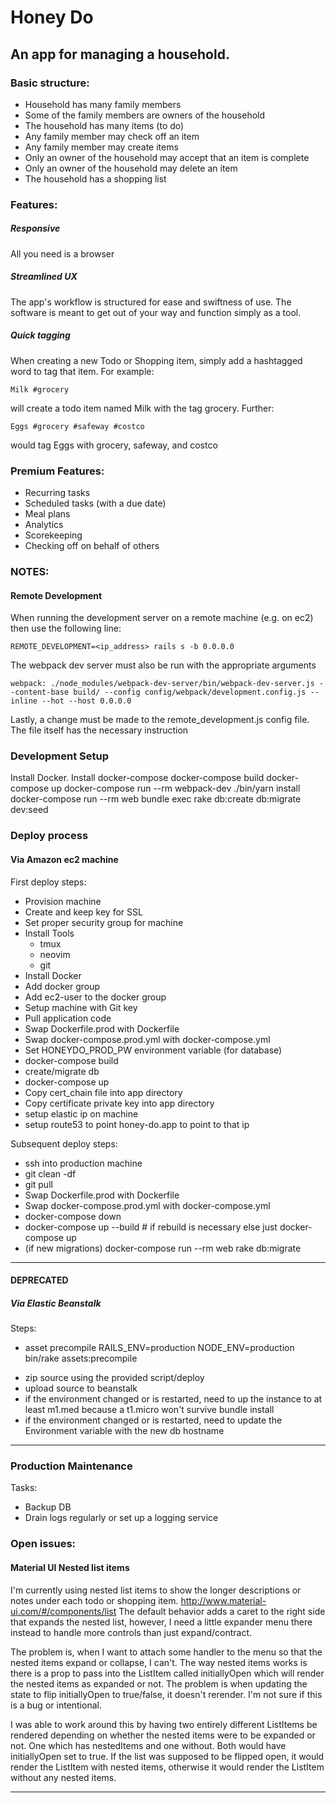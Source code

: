 # Honey Do

## An app for managing a household.

### Basic structure:
  + Household has many family members
  + Some of the family members are owners of the household
  + The household has many items (to do)
  + Any family member may check off an item
  + Any family member may create items
  + Only an owner of the household may accept that an item is complete
  + Only an owner of the household may delete an item
  + The household has a shopping list

### Features:

##### Responsive
All you need is a browser

##### Streamlined UX
The app's workflow is structured for ease and swiftness of use. The software is
meant to get out of your way and function simply as a tool.

##### Quick tagging
When creating a new Todo or Shopping item, simply add a hashtagged word to tag that item.  For example:

`Milk #grocery`

will create a todo item named Milk with the tag grocery.  Further:

`Eggs #grocery #safeway #costco`

would tag Eggs with grocery, safeway, and costco

### Premium Features:
  + Recurring tasks
  + Scheduled tasks (with a due date)
  + Meal plans
  + Analytics
  + Scorekeeping
  + Checking off on behalf of others

### NOTES:

#### Remote Development
When running the development server on a remote machine (e.g. on ec2) then use
the following line:
```
REMOTE_DEVELOPMENT=<ip_address> rails s -b 0.0.0.0
```
The webpack dev server must also be run with the appropriate arguments
```
webpack: ./node_modules/webpack-dev-server/bin/webpack-dev-server.js --content-base build/ --config config/webpack/development.config.js --inline --hot --host 0.0.0.0
```
Lastly, a change must be made to the remote_development.js config file.  The
file itself has the necessary instruction

### Development Setup
Install Docker.
Install docker-compose
docker-compose build
docker-compose up
docker-compose run --rm webpack-dev ./bin/yarn install
docker-compose run --rm web bundle exec rake db:create db:migrate dev:seed

### Deploy process
#### Via Amazon ec2 machine
First deploy steps:
  + Provision machine
  + Create and keep key for SSL
  + Set proper security group for machine
  + Install Tools
    * tmux
    * neovim
    * git
  + Install Docker
  + Add docker group
  + Add ec2-user to the docker group
  + Setup machine with Git key
  + Pull application code
  + Swap Dockerfile.prod with Dockerfile
  + Swap docker-compose.prod.yml with docker-compose.yml
  + Set HONEYDO_PROD_PW environment variable (for database)
  + docker-compose build
  + create/migrate db
  + docker-compose up
  + Copy cert_chain file into app directory
  + Copy certificate private key into app directory
  + setup elastic ip on machine
  + setup route53 to point honey-do.app to point to that ip

Subsequent deploy steps:
  + ssh into production machine
  + git clean -df
  + git pull
  + Swap Dockerfile.prod with Dockerfile
  + Swap docker-compose.prod.yml with docker-compose.yml
  + docker-compose down
  + docker-compose up --build # if rebuild is necessary else just docker-compose up
  + (if new migrations) docker-compose run --rm web rake db:migrate

----

#### DEPRECATED
##### Via Elastic Beanstalk
Steps:
  + asset precompile
    RAILS_ENV=production NODE_ENV=production bin/rake assets:precompile
  * zip source
    using the provided script/deploy
  * upload source to beanstalk
  * if the environment changed or is restarted, need to up the instance to at
    least m1.med because a t1.micro won't survive bundle install
  * if the environment changed or is restarted, need to update the Environment
    variable with the new db hostname

----

### Production Maintenance
Tasks:
  + Backup DB
  + Drain logs regularly or set up a logging service

### Open issues:

#### Material UI Nested list items
I'm currently using nested list items to show the longer descriptions or notes
under each todo or shopping item.  http://www.material-ui.com/#/components/list
The default behavior adds a caret to the right side that expands the nested
list, however, I need a little expander menu there instead to handle more
controls than just expand/contract.

The problem is, when I want to attach some handler to the menu so that the
nested items expand or collapse, I can't.  The way nested items works is there
is a prop to pass into the ListItem called initiallyOpen which will render the
nested items as expanded or not.  The problem is when updating the state to
flip initiallyOpen to true/false, it doesn't rerender.  I'm not sure if this
is a bug or intentional.

I was able to work around this by having two entirely different ListItems be
rendered depending on whether the nested items were to be expanded or not.
One which has nestedItems and one without.  Both would have initiallyOpen
set to true.  If the list was supposed to be flipped open, it would render the
ListItem with nested items, otherwise it would render the ListItem without any
nested items.

---
